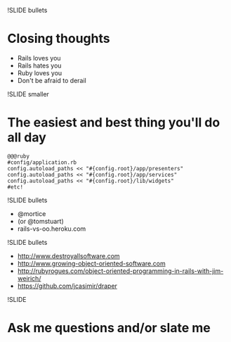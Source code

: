 !SLIDE bullets
# Closing thoughts #
* Rails loves you
* Rails hates you
* Ruby loves you
* Don't be afraid to derail

!SLIDE smaller
# The easiest and best thing you'll do all day #
    @@@ruby
    #config/application.rb
    config.autoload_paths << "#{config.root}/app/presenters"
    config.autoload_paths << "#{config.root}/app/services"
    config.autoload_paths << "#{config.root}/lib/widgets"
    #etc!

!SLIDE bullets
* @mortice 
* (or @tomstuart)
* rails-vs-oo.heroku.com

!SLIDE bullets
* <a href="http://www.destroyallsoftware.com">http://www.destroyallsoftware.com</a>
* <a href="http://www.growing-object-oriented-software.com/">http://www.growing-object-oriented-software.com</a>
* <a href="http://rubyrogues.com/object-oriented-programming-in-rails-with-jim-weirich/">http://rubyrogues.com/object-oriented-programming-in-rails-with-jim-weirich/</a>
* <a href="https://github.com/jcasimir/draper">https://github.com/jcasimir/draper</a>

!SLIDE
# Ask me questions and/or slate me #
